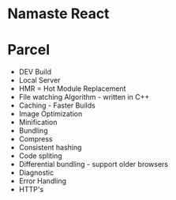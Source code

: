 # Namaste React 

# Parcel
- DEV Build
- Local Server
- HMR = Hot Module Replacement
- File watching Algorithm - written in C++
- Caching - Faster Builds
- Image Optimization
- Minification
- Bundling
- Compress
- Consistent hashing
- Code spliting
- Differential bundling - support older browsers
- Diagnostic 
- Error Handling
- HTTP's